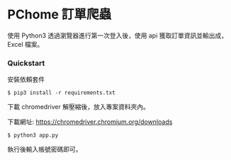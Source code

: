 # PChome 訂單爬蟲
使用 Python3 透過瀏覽器進行第一次登入後，使用 api 獲取訂單資訊並輸出成，Excel 檔案。

### Quickstart
安裝依賴套件
```
$ pip3 install -r requirements.txt
```

下載 chromedriver 解壓縮後，放入專案資料夾內。

下載網址: https://chromedriver.chromium.org/downloads

```
$ python3 app.py
```
執行後輸入帳號密碼即可。